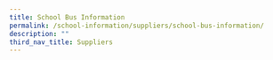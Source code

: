 ```yaml
---
title: School Bus Information
permalink: /school-information/suppliers/school-bus-information/
description: ""
third_nav_title: Suppliers
---
```

